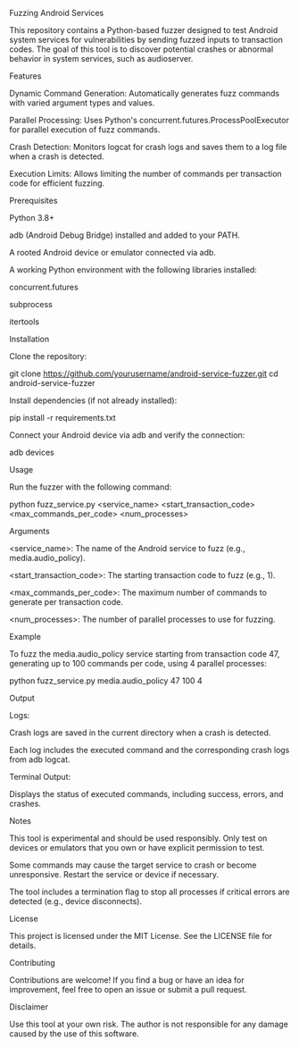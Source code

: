 Fuzzing Android Services

This repository contains a Python-based fuzzer designed to test Android system services for vulnerabilities by sending fuzzed inputs to transaction codes. The goal of this tool is to discover potential crashes or abnormal behavior in system services, such as audioserver.

Features

Dynamic Command Generation: Automatically generates fuzz commands with varied argument types and values.

Parallel Processing: Uses Python's concurrent.futures.ProcessPoolExecutor for parallel execution of fuzz commands.

Crash Detection: Monitors logcat for crash logs and saves them to a log file when a crash is detected.

Execution Limits: Allows limiting the number of commands per transaction code for efficient fuzzing.

Prerequisites

Python 3.8+

adb (Android Debug Bridge) installed and added to your PATH.

A rooted Android device or emulator connected via adb.

A working Python environment with the following libraries installed:

concurrent.futures

subprocess

itertools

Installation

Clone the repository:

git clone https://github.com/yourusername/android-service-fuzzer.git
cd android-service-fuzzer

Install dependencies (if not already installed):

pip install -r requirements.txt

Connect your Android device via adb and verify the connection:

adb devices

Usage

Run the fuzzer with the following command:

python fuzz_service.py <service_name> <start_transaction_code> <max_commands_per_code> <num_processes>

Arguments

<service_name>: The name of the Android service to fuzz (e.g., media.audio_policy).

<start_transaction_code>: The starting transaction code to fuzz (e.g., 1).

<max_commands_per_code>: The maximum number of commands to generate per transaction code.

<num_processes>: The number of parallel processes to use for fuzzing.

Example

To fuzz the media.audio_policy service starting from transaction code 47, generating up to 100 commands per code, using 4 parallel processes:

python fuzz_service.py media.audio_policy 47 100 4

Output

Logs:

Crash logs are saved in the current directory when a crash is detected.

Each log includes the executed command and the corresponding crash logs from adb logcat.

Terminal Output:

Displays the status of executed commands, including success, errors, and crashes.

Notes

This tool is experimental and should be used responsibly. Only test on devices or emulators that you own or have explicit permission to test.

Some commands may cause the target service to crash or become unresponsive. Restart the service or device if necessary.

The tool includes a termination flag to stop all processes if critical errors are detected (e.g., device disconnects).

License

This project is licensed under the MIT License. See the LICENSE file for details.

Contributing

Contributions are welcome! If you find a bug or have an idea for improvement, feel free to open an issue or submit a pull request.

Disclaimer

Use this tool at your own risk. The author is not responsible for any damage caused by the use of this software.

